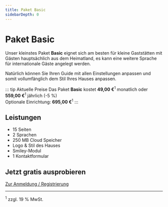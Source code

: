 ```yaml
---
title: Paket Basic
sidebarDepth: 0
---
```

# Paket Basic

Unser kleinstes Paket **Basic** eignet sich am besten für kleine Gaststätten mit Gästen hauptsächlich aus dem Heimatland, es kann eine weitere Sprache für internationale Gäste angelegt werden.

Natürlich können Sie Ihren Guide mit allen Einstellungen anpassen und somit vollumfänglich dem Stil Ihres Hauses anpassen.

::: tip Aktuelle Preise
Das Paket **Basic** kostet **49,00 €**<sup>1</sup> monatlich oder **559,00 €**<sup>1</sup> jährlich (-5 %)  
Optionale Einrichtung: **695,00 €**<sup>1</sup>
:::

## Leistungen

- 15 Seiten
- 2 Sprachen
- 250 MB Cloud Speicher
- Logo & Stil des Hauses
- Smiley-Modul
- 1 Kontaktformular

## Jetzt gratis ausprobieren

[Zur Anmeldung / Registrierung](https://guestsguide.com/cms)

---

<sup>1</sup> zzgl. 19 % MwSt.
